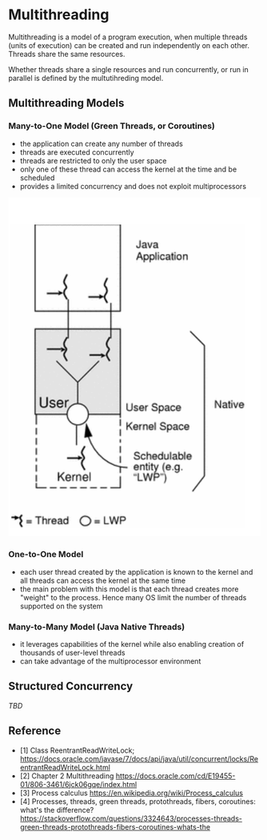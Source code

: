# Multithreading

Multithreading is a model of a program execution, when multiple threads (units of execution) can be created and run independently on each other. Threads share the same resources.

Whether threads share a single resources and run concurrently, or run in parallel is defined by the multutihreding model.

## Multithreading Models

### Many-to-One Model (Green Threads, or Coroutines)

- the application can create any number of threads
- threads are executed concurrently
- threads are restricted to only the user space
- only one of these thread can access the kernel at the time and be scheduled
- provides a limited concurrency and does not exploit multiprocessors

![many-to-one-green-threads](../_assets/multithreading/multithreading-green-threads.png)

### One-to-One Model

- each user thread created by the application is known to the kernel and all threads can access the kernel at the same time
- the main problem with this model is that each thread creates more "weight" to the process. Hence many OS limit the number of threads supported on the system

### Many-to-Many Model (Java Native Threads)

- it leverages capabilities of the kernel while also enabling creation of thousands of user-level threads
- can take advantage of the multiprocessor environment

## Structured Concurrency

*TBD*

## Reference

- [1] Class ReentrantReadWriteLock; <https://docs.oracle.com/javase/7/docs/api/java/util/concurrent/locks/ReentrantReadWriteLock.html>
- [2] Chapter 2 Multithreading <https://docs.oracle.com/cd/E19455-01/806-3461/6jck06gqe/index.html>
- [3] Process calculus <https://en.wikipedia.org/wiki/Process_calculus>
- [4] Processes, threads, green threads, protothreads, fibers, coroutines: what's the difference? <https://stackoverflow.com/questions/3324643/processes-threads-green-threads-protothreads-fibers-coroutines-whats-the>
